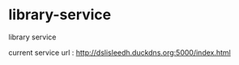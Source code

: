 # library-service
library service

current service url : http://dslisleedh.duckdns.org:5000/index.html

